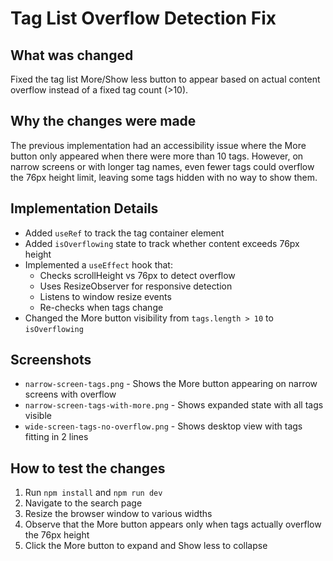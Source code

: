 # Tag List Overflow Detection Fix

## What was changed
Fixed the tag list More/Show less button to appear based on actual content overflow instead of a fixed tag count (>10).

## Why the changes were made
The previous implementation had an accessibility issue where the More button only appeared when there were more than 10 tags. However, on narrow screens or with longer tag names, even fewer tags could overflow the 76px height limit, leaving some tags hidden with no way to show them.

## Implementation Details
- Added `useRef` to track the tag container element
- Added `isOverflowing` state to track whether content exceeds 76px height
- Implemented a `useEffect` hook that:
  - Checks scrollHeight vs 76px to detect overflow
  - Uses ResizeObserver for responsive detection
  - Listens to window resize events
  - Re-checks when tags change
- Changed the More button visibility from `tags.length > 10` to `isOverflowing`

## Screenshots
- `narrow-screen-tags.png` - Shows the More button appearing on narrow screens with overflow
- `narrow-screen-tags-with-more.png` - Shows expanded state with all tags visible
- `wide-screen-tags-no-overflow.png` - Shows desktop view with tags fitting in 2 lines

## How to test the changes
1. Run `npm install` and `npm run dev`
2. Navigate to the search page
3. Resize the browser window to various widths
4. Observe that the More button appears only when tags actually overflow the 76px height
5. Click the More button to expand and Show less to collapse